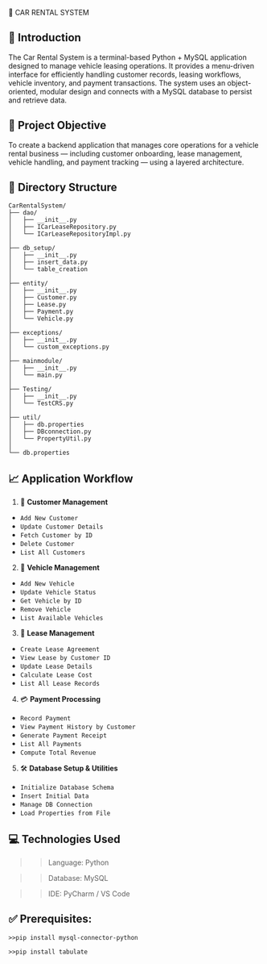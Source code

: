 🚗 CAR RENTAL SYSTEM

📘 Introduction
------------------
The Car Rental System is a terminal-based Python + MySQL application designed to manage vehicle leasing operations.
It provides a menu-driven interface for efficiently handling customer records, leasing workflows, vehicle inventory, and payment transactions.
The system uses an object-oriented, modular design and connects with a MySQL database to persist and retrieve data.

🎯 Project Objective
------------------------
To create a backend application that manages core operations for a vehicle rental business — including customer onboarding, lease management, vehicle handling, and payment tracking — using a layered architecture.

📁 Directory Structure
--------------------------
```text
CarRentalSystem/
├── dao/
│   ├── __init__.py
│   ├── ICarLeaseRepository.py
│   └── ICarLeaseRepositoryImpl.py
│
├── db_setup/
│   ├── __init__.py
│   ├── insert_data.py
│   └── table_creation
│
├── entity/
│   ├── __init__.py
│   ├── Customer.py
│   ├── Lease.py
│   ├── Payment.py
│   └── Vehicle.py
│
├── exceptions/
│   ├── __init__.py
│   └── custom_exceptions.py
│
├── mainmodule/
│   ├── __init__.py
│   └── main.py
│
├── Testing/
│   ├── __init__.py
│   └── TestCRS.py
│
├── util/
│   ├── db.properties
│   ├── DBconnection.py
│   └── PropertyUtil.py
│
└── db.properties
```
📈 Application Workflow
-------------------------
1. 👤 **Customer Management**
- `Add New Customer`
- `Update Customer Details`
- `Fetch Customer by ID`
- `Delete Customer`
- `List All Customers`

2. 🚗 **Vehicle Management**
- `Add New Vehicle`
- `Update Vehicle Status`
- `Get Vehicle by ID`
- `Remove Vehicle`
- `List Available Vehicles`

3. 📄 **Lease Management**
- `Create Lease Agreement`
- `View Lease by Customer ID`
- `Update Lease Details`
- `Calculate Lease Cost`
- `List All Lease Records`

4. 💳 **Payment Processing**
- `Record Payment`
- `View Payment History by Customer`
- `Generate Payment Receipt`
- `List All Payments`
- `Compute Total Revenue`

5. 🛠️ **Database Setup & Utilities**
- `Initialize Database Schema`
- `Insert Initial Data`
- `Manage DB Connection`
- `Load Properties from File`

💻 Technologies Used
------------------------
>>Language: Python 

>>Database: MySQL 

>>IDE: PyCharm / VS Code

✅ Prerequisites:
----------------
```text
>>pip install mysql-connector-python

>>pip install tabulate
```






